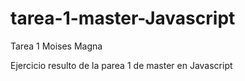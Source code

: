 # tarea-1-master-Javascript
Tarea 1 Moises Magna

Ejercicio resulto de la parea 1 de master en Javascript

